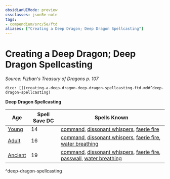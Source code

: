 ```yaml
---
obsidianUIMode: preview
cssclasses: json5e-note
tags:
- compendium/src/5e/ftd
aliases: ["Creating a Deep Dragon; Deep Dragon Spellcasting"]
---
```

# Creating a Deep Dragon; Deep Dragon Spellcasting
*Source: Fizban's Treasury of Dragons p. 107* 

`dice: [](creating-a-deep-dragon-deep-dragon-spellcasting-ftd.md#^deep-dragon-spellcasting)`

**Deep Dragon Spellcasting**

| Age | Spell Save DC | Spells Known |
|-----|---------------|--------------|
| [Young](/2-Mechanics/CLI/bestiary/dragon/young-deep-dragon-ftd.md) | 14 | [command](/2-Mechanics/CLI/spells/command.md), [dissonant whispers](/2-Mechanics/CLI/spells/dissonant-whispers.md), [faerie fire](/2-Mechanics/CLI/spells/faerie-fire.md) |
| [Adult](/2-Mechanics/CLI/bestiary/dragon/adult-deep-dragon-ftd.md) | 16 | [command](/2-Mechanics/CLI/spells/command.md), [dissonant whispers](/2-Mechanics/CLI/spells/dissonant-whispers.md), [faerie fire](/2-Mechanics/CLI/spells/faerie-fire.md), [water breathing](/2-Mechanics/CLI/spells/water-breathing.md) |
| [Ancient](/2-Mechanics/CLI/bestiary/dragon/ancient-deep-dragon-ftd.md) | 19 | [command](/2-Mechanics/CLI/spells/command.md), [dissonant whispers](/2-Mechanics/CLI/spells/dissonant-whispers.md), [faerie fire](/2-Mechanics/CLI/spells/faerie-fire.md), [passwall](/2-Mechanics/CLI/spells/passwall.md), [water breathing](/2-Mechanics/CLI/spells/water-breathing.md) |
^deep-dragon-spellcasting
